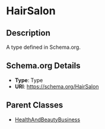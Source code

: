 # HairSalon

## Description
A type defined in Schema.org.

## Schema.org Details
- **Type**: Type
- **URI**: https://schema.org/HairSalon

## Parent Classes
- [HealthAndBeautyBusiness](../HealthAndBeautyBusiness.md)

